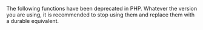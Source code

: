 The following functions have been deprecated in PHP. Whatever the version you are using, it is recommended to stop using them and replace them with a durable equivalent. 